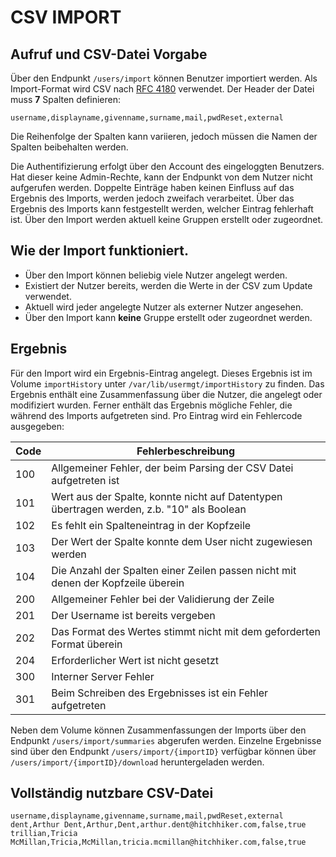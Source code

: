 # CSV IMPORT

## Aufruf und CSV-Datei Vorgabe

Über den Endpunkt `/users/import` können Benutzer importiert werden.
Als Import-Format wird CSV nach [RFC 4180](https://datatracker.ietf.org/doc/html/rfc4180) verwendet. Der Header der Datei muss
**7** Spalten definieren:

```csv
username,displayname,givenname,surname,mail,pwdReset,external
```
Die Reihenfolge der Spalten kann variieren, jedoch müssen die Namen der Spalten beibehalten werden. 

Die Authentifizierung erfolgt über den Account des eingeloggten Benutzers. Hat dieser keine Admin-Rechte, kann der 
Endpunkt von dem Nutzer nicht aufgerufen werden. Doppelte Einträge haben keinen Einfluss auf das Ergebnis des Imports, 
werden jedoch zweifach verarbeitet. Über das Ergebnis des Imports kann festgestellt werden, welcher Eintrag fehlerhaft ist. 
Über den Import werden aktuell keine Gruppen erstellt oder zugeordnet.

## Wie der Import funktioniert.

* Über den Import können beliebig viele Nutzer angelegt werden.
* Existiert der Nutzer bereits, werden die Werte in der CSV zum Update verwendet.
* Aktuell wird jeder angelegte Nutzer als externer Nutzer angesehen.
* Über den Import kann **keine** Gruppe erstellt oder zugeordnet werden.

## Ergebnis

Für den Import wird ein Ergebnis-Eintrag angelegt. Dieses Ergebnis ist im Volume `importHistory` unter
`/var/lib/usermgt/importHistory` zu finden. Das Ergebnis enthält eine Zusammenfassung über die Nutzer, die angelegt 
oder modifiziert wurden. Ferner enthält das Ergebnis mögliche Fehler, die während des Imports aufgetreten sind. Pro 
Eintrag wird ein Fehlercode ausgegeben:

| Code | Fehlerbeschreibung                                                                        |
|------|-------------------------------------------------------------------------------------------|
| 100  | Allgemeiner Fehler, der beim Parsing der CSV Datei aufgetreten ist                        |
| 101  | Wert aus der Spalte, konnte nicht auf Datentypen übertragen werden, z.b. "10" als Boolean |
| 102  | Es fehlt ein Spalteneintrag in der Kopfzeile                                              |
| 103  | Der Wert der Spalte konnte dem User nicht zugewiesen werden                               |
| 104  | Die Anzahl der Spalten einer Zeilen passen nicht mit denen der Kopfzeile überein          |
| 200  | Allgemeiner Fehler bei der Validierung der Zeile                                          |
| 201  | Der Username ist bereits vergeben                                                         |
| 202  | Das Format des Wertes stimmt nicht mit dem geforderten Format überein                     |
| 204  | Erforderlicher Wert ist nicht gesetzt                                                     |
| 300  | Interner Server Fehler                                                                    |
| 301  | Beim Schreiben des Ergebnisses ist ein Fehler aufgetreten                                 |

Neben dem Volume können Zusammenfassungen der Imports über den Endpunkt `/users/import/summaries` abgerufen werden.
Einzelne Ergebnisse sind über den Endpunkt `/users/import/{importID}` verfügbar können über `/users/import/{importID}/download`
heruntergeladen werden.

## Vollständig nutzbare CSV-Datei
```csv
username,displayname,givenname,surname,mail,pwdReset,external
dent,Arthur Dent,Arthur,Dent,arthur.dent@hitchhiker.com,false,true
trillian,Tricia McMillan,Tricia,McMillan,tricia.mcmillan@hitchhiker.com,false,true
```